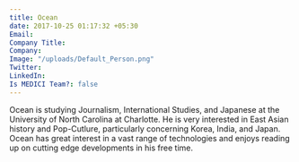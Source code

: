 ```yaml
---
title: Ocean
date: 2017-10-25 01:17:32 +05:30
Email: 
Company Title: 
Company: 
Image: "/uploads/Default_Person.png"
Twitter: 
LinkedIn: 
Is MEDICI Team?: false
---
```


Ocean is studying Journalism, International Studies, and Japanese at the University of North Carolina at Charlotte. He is very interested in East Asian history and Pop-Cutlure, particularly concerning Korea, India, and Japan. Ocean has great interest in a vast range of technologies and enjoys reading up on cutting edge developments in his free time.